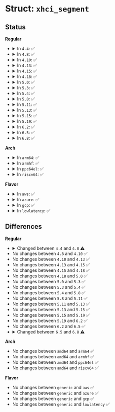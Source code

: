 # Struct: <code>xhci_segment</code>

## Status
<b>Regular</b>
<ul>
<li>
<details>
<summary>In <code>4.4</code>: ✅</summary>

```c
struct xhci_segment {
    union xhci_trb *trbs;
    struct xhci_segment *next;
    dma_addr_t dma;
};
```
</details>
</li>
<li>
<details>
<summary>In <code>4.8</code>: ✅</summary>

```c
struct xhci_segment {
    union xhci_trb *trbs;
    struct xhci_segment *next;
    dma_addr_t dma;
    dma_addr_t bounce_dma;
    void *bounce_buf;
    unsigned int bounce_offs;
    unsigned int bounce_len;
};
```
</details>
</li>
<li>
<details>
<summary>In <code>4.10</code>: ✅</summary>

```c
struct xhci_segment {
    union xhci_trb *trbs;
    struct xhci_segment *next;
    dma_addr_t dma;
    dma_addr_t bounce_dma;
    void *bounce_buf;
    unsigned int bounce_offs;
    unsigned int bounce_len;
};
```
</details>
</li>
<li>
<details>
<summary>In <code>4.13</code>: ✅</summary>

```c
struct xhci_segment {
    union xhci_trb *trbs;
    struct xhci_segment *next;
    dma_addr_t dma;
    dma_addr_t bounce_dma;
    void *bounce_buf;
    unsigned int bounce_offs;
    unsigned int bounce_len;
};
```
</details>
</li>
<li>
<details>
<summary>In <code>4.15</code>: ✅</summary>

```c
struct xhci_segment {
    union xhci_trb *trbs;
    struct xhci_segment *next;
    dma_addr_t dma;
    dma_addr_t bounce_dma;
    void *bounce_buf;
    unsigned int bounce_offs;
    unsigned int bounce_len;
};
```
</details>
</li>
<li>
<details>
<summary>In <code>4.18</code>: ✅</summary>

```c
struct xhci_segment {
    union xhci_trb *trbs;
    struct xhci_segment *next;
    dma_addr_t dma;
    dma_addr_t bounce_dma;
    void *bounce_buf;
    unsigned int bounce_offs;
    unsigned int bounce_len;
};
```
</details>
</li>
<li>
<details>
<summary>In <code>5.0</code>: ✅</summary>

```c
struct xhci_segment {
    union xhci_trb *trbs;
    struct xhci_segment *next;
    dma_addr_t dma;
    dma_addr_t bounce_dma;
    void *bounce_buf;
    unsigned int bounce_offs;
    unsigned int bounce_len;
};
```
</details>
</li>
<li>
<details>
<summary>In <code>5.3</code>: ✅</summary>

```c
struct xhci_segment {
    union xhci_trb *trbs;
    struct xhci_segment *next;
    dma_addr_t dma;
    dma_addr_t bounce_dma;
    void *bounce_buf;
    unsigned int bounce_offs;
    unsigned int bounce_len;
};
```
</details>
</li>
<li>
<details>
<summary>In <code>5.4</code>: ✅</summary>

```c
struct xhci_segment {
    union xhci_trb *trbs;
    struct xhci_segment *next;
    dma_addr_t dma;
    dma_addr_t bounce_dma;
    void *bounce_buf;
    unsigned int bounce_offs;
    unsigned int bounce_len;
};
```
</details>
</li>
<li>
<details>
<summary>In <code>5.8</code>: ✅</summary>

```c
struct xhci_segment {
    union xhci_trb *trbs;
    struct xhci_segment *next;
    dma_addr_t dma;
    dma_addr_t bounce_dma;
    void *bounce_buf;
    unsigned int bounce_offs;
    unsigned int bounce_len;
};
```
</details>
</li>
<li>
<details>
<summary>In <code>5.11</code>: ✅</summary>

```c
struct xhci_segment {
    union xhci_trb *trbs;
    struct xhci_segment *next;
    dma_addr_t dma;
    dma_addr_t bounce_dma;
    void *bounce_buf;
    unsigned int bounce_offs;
    unsigned int bounce_len;
};
```
</details>
</li>
<li>
<details>
<summary>In <code>5.13</code>: ✅</summary>

```c
struct xhci_segment {
    union xhci_trb *trbs;
    struct xhci_segment *next;
    dma_addr_t dma;
    dma_addr_t bounce_dma;
    void *bounce_buf;
    unsigned int bounce_offs;
    unsigned int bounce_len;
};
```
</details>
</li>
<li>
<details>
<summary>In <code>5.15</code>: ✅</summary>

```c
struct xhci_segment {
    union xhci_trb *trbs;
    struct xhci_segment *next;
    dma_addr_t dma;
    dma_addr_t bounce_dma;
    void *bounce_buf;
    unsigned int bounce_offs;
    unsigned int bounce_len;
};
```
</details>
</li>
<li>
<details>
<summary>In <code>5.19</code>: ✅</summary>

```c
struct xhci_segment {
    union xhci_trb *trbs;
    struct xhci_segment *next;
    dma_addr_t dma;
    dma_addr_t bounce_dma;
    void *bounce_buf;
    unsigned int bounce_offs;
    unsigned int bounce_len;
};
```
</details>
</li>
<li>
<details>
<summary>In <code>6.2</code>: ✅</summary>

```c
struct xhci_segment {
    union xhci_trb *trbs;
    struct xhci_segment *next;
    dma_addr_t dma;
    dma_addr_t bounce_dma;
    void *bounce_buf;
    unsigned int bounce_offs;
    unsigned int bounce_len;
};
```
</details>
</li>
<li>
<details>
<summary>In <code>6.5</code>: ✅</summary>

```c
struct xhci_segment {
    union xhci_trb *trbs;
    struct xhci_segment *next;
    dma_addr_t dma;
    dma_addr_t bounce_dma;
    void *bounce_buf;
    unsigned int bounce_offs;
    unsigned int bounce_len;
};
```
</details>
</li>
<li>
<details>
<summary>In <code>6.8</code>: ✅</summary>

```c
struct xhci_segment {
    union xhci_trb *trbs;
    struct xhci_segment *next;
    unsigned int num;
    dma_addr_t dma;
    dma_addr_t bounce_dma;
    void *bounce_buf;
    unsigned int bounce_offs;
    unsigned int bounce_len;
};
```
</details>
</li>
</ul>
<b>Arch</b>
<ul>
<li>
<details>
<summary>In <code>arm64</code>: ✅</summary>

```c
struct xhci_segment {
    union xhci_trb *trbs;
    struct xhci_segment *next;
    dma_addr_t dma;
    dma_addr_t bounce_dma;
    void *bounce_buf;
    unsigned int bounce_offs;
    unsigned int bounce_len;
};
```
</details>
</li>
<li>
<details>
<summary>In <code>armhf</code>: ✅</summary>

```c
struct xhci_segment {
    union xhci_trb *trbs;
    struct xhci_segment *next;
    dma_addr_t dma;
    dma_addr_t bounce_dma;
    void *bounce_buf;
    unsigned int bounce_offs;
    unsigned int bounce_len;
};
```
</details>
</li>
<li>
<details>
<summary>In <code>ppc64el</code>: ✅</summary>

```c
struct xhci_segment {
    union xhci_trb *trbs;
    struct xhci_segment *next;
    dma_addr_t dma;
    dma_addr_t bounce_dma;
    void *bounce_buf;
    unsigned int bounce_offs;
    unsigned int bounce_len;
};
```
</details>
</li>
<li>
<details>
<summary>In <code>riscv64</code>: ✅</summary>

```c
struct xhci_segment {
    union xhci_trb *trbs;
    struct xhci_segment *next;
    dma_addr_t dma;
    dma_addr_t bounce_dma;
    void *bounce_buf;
    unsigned int bounce_offs;
    unsigned int bounce_len;
};
```
</details>
</li>
</ul>
<b>Flavor</b>
<ul>
<li>
<details>
<summary>In <code>aws</code>: ✅</summary>

```c
struct xhci_segment {
    union xhci_trb *trbs;
    struct xhci_segment *next;
    dma_addr_t dma;
    dma_addr_t bounce_dma;
    void *bounce_buf;
    unsigned int bounce_offs;
    unsigned int bounce_len;
};
```
</details>
</li>
<li>
<details>
<summary>In <code>azure</code>: ✅</summary>

```c
struct xhci_segment {
    union xhci_trb *trbs;
    struct xhci_segment *next;
    dma_addr_t dma;
    dma_addr_t bounce_dma;
    void *bounce_buf;
    unsigned int bounce_offs;
    unsigned int bounce_len;
};
```
</details>
</li>
<li>
<details>
<summary>In <code>gcp</code>: ✅</summary>

```c
struct xhci_segment {
    union xhci_trb *trbs;
    struct xhci_segment *next;
    dma_addr_t dma;
    dma_addr_t bounce_dma;
    void *bounce_buf;
    unsigned int bounce_offs;
    unsigned int bounce_len;
};
```
</details>
</li>
<li>
<details>
<summary>In <code>lowlatency</code>: ✅</summary>

```c
struct xhci_segment {
    union xhci_trb *trbs;
    struct xhci_segment *next;
    dma_addr_t dma;
    dma_addr_t bounce_dma;
    void *bounce_buf;
    unsigned int bounce_offs;
    unsigned int bounce_len;
};
```
</details>
</li>
</ul>

## Differences
<b>Regular</b>
<ul>
<li>
<details>
<summary>Changed between <code>4.4</code> and <code>4.8</code> ⚠️</summary>
<ul>
<li>
<b>Field added. </b>
<code>dma_addr_t bounce_dma</code>
</li>
<li>
<b>Field added. </b>
<code>void *bounce_buf</code>
</li>
<li>
<b>Field added. </b>
<code>unsigned int bounce_offs</code>
</li>
<li>
<b>Field added. </b>
<code>unsigned int bounce_len</code>
</li>
</ul>
</details>
</li>
<li>
No changes between <code>4.8</code> and <code>4.10</code> ✅
</li>
<li>
No changes between <code>4.10</code> and <code>4.13</code> ✅
</li>
<li>
No changes between <code>4.13</code> and <code>4.15</code> ✅
</li>
<li>
No changes between <code>4.15</code> and <code>4.18</code> ✅
</li>
<li>
No changes between <code>4.18</code> and <code>5.0</code> ✅
</li>
<li>
No changes between <code>5.0</code> and <code>5.3</code> ✅
</li>
<li>
No changes between <code>5.3</code> and <code>5.4</code> ✅
</li>
<li>
No changes between <code>5.4</code> and <code>5.8</code> ✅
</li>
<li>
No changes between <code>5.8</code> and <code>5.11</code> ✅
</li>
<li>
No changes between <code>5.11</code> and <code>5.13</code> ✅
</li>
<li>
No changes between <code>5.13</code> and <code>5.15</code> ✅
</li>
<li>
No changes between <code>5.15</code> and <code>5.19</code> ✅
</li>
<li>
No changes between <code>5.19</code> and <code>6.2</code> ✅
</li>
<li>
No changes between <code>6.2</code> and <code>6.5</code> ✅
</li>
<li>
<details>
<summary>Changed between <code>6.5</code> and <code>6.8</code> ⚠️</summary>
<ul>
<li>
<b>Field added. </b>
<code>unsigned int num</code>
</li>
</ul>
</details>
</li>
</ul>
<b>Arch</b>
<ul>
<li>
No changes between <code>amd64</code> and <code>arm64</code> ✅
</li>
<li>
No changes between <code>amd64</code> and <code>armhf</code> ✅
</li>
<li>
No changes between <code>amd64</code> and <code>ppc64el</code> ✅
</li>
<li>
No changes between <code>amd64</code> and <code>riscv64</code> ✅
</li>
</ul>
<b>Flavor</b>
<ul>
<li>
No changes between <code>generic</code> and <code>aws</code> ✅
</li>
<li>
No changes between <code>generic</code> and <code>azure</code> ✅
</li>
<li>
No changes between <code>generic</code> and <code>gcp</code> ✅
</li>
<li>
No changes between <code>generic</code> and <code>lowlatency</code> ✅
</li>
</ul>
